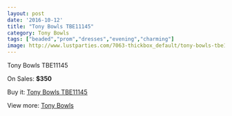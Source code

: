 ```yaml
---
layout: post
date: '2016-10-12'
title: "Tony Bowls TBE11145"
category: Tony Bowls
tags: ["beaded","prom","dresses","evening","charming"]
image: http://www.lustparties.com/7063-thickbox_default/tony-bowls-tbe11145.jpg
---
```

Tony Bowls TBE11145

On Sales: **$350**
<a href="https://www.lustparties.com/en/tony-bowls/2415-tony-bowls-tbe11145.html"><amp-img layout="responsive" width="600" height="600" src="//www.lustparties.com/7063-thickbox_default/tony-bowls-tbe11145.jpg" alt="Tony Bowls TBE11145 0" /></a>
<a href="https://www.lustparties.com/en/tony-bowls/2415-tony-bowls-tbe11145.html"><amp-img layout="responsive" width="600" height="600" src="//www.lustparties.com/7064-thickbox_default/tony-bowls-tbe11145.jpg" alt="Tony Bowls TBE11145 1" /></a>
<a href="https://www.lustparties.com/en/tony-bowls/2415-tony-bowls-tbe11145.html"><amp-img layout="responsive" width="600" height="600" src="//www.lustparties.com/7065-thickbox_default/tony-bowls-tbe11145.jpg" alt="Tony Bowls TBE11145 2" /></a>
<a href="https://www.lustparties.com/en/tony-bowls/2415-tony-bowls-tbe11145.html"><amp-img layout="responsive" width="600" height="600" src="//www.lustparties.com/7066-thickbox_default/tony-bowls-tbe11145.jpg" alt="Tony Bowls TBE11145 3" /></a>
<a href="https://www.lustparties.com/en/tony-bowls/2415-tony-bowls-tbe11145.html"><amp-img layout="responsive" width="600" height="600" src="//www.lustparties.com/7067-thickbox_default/tony-bowls-tbe11145.jpg" alt="Tony Bowls TBE11145 4" /></a>

Buy it: [Tony Bowls TBE11145](https://www.lustparties.com/en/tony-bowls/2415-tony-bowls-tbe11145.html "Tony Bowls TBE11145")

View more: [Tony Bowls](https://www.lustparties.com/en/5-tony-bowls "Tony Bowls")